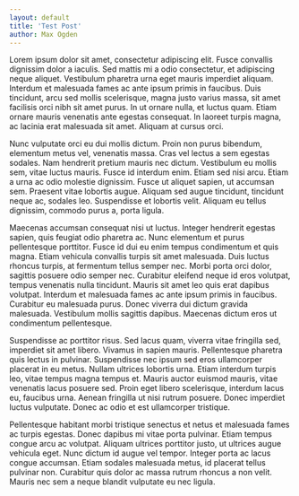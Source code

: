 ```yaml
---
layout: default
title: 'Test Post'
author: Max Ogden
---
```


Lorem ipsum dolor sit amet, consectetur adipiscing elit. Fusce convallis dignissim dolor a iaculis. Sed mattis mi a odio consectetur, et adipiscing neque aliquet. Vestibulum pharetra urna eget mauris imperdiet aliquam. Interdum et malesuada fames ac ante ipsum primis in faucibus. Duis tincidunt, arcu sed mollis scelerisque, magna justo varius massa, sit amet facilisis orci nibh sit amet purus. In ut ornare nulla, et luctus quam. Etiam ornare mauris venenatis ante egestas consequat. In laoreet turpis magna, ac lacinia erat malesuada sit amet. Aliquam at cursus orci.

Nunc vulputate orci eu dui mollis dictum. Proin non purus bibendum, elementum metus vel, venenatis massa. Cras vel lectus a sem egestas sodales. Nam hendrerit pretium mauris nec dictum. Vestibulum eu mollis sem, vitae luctus mauris. Fusce id interdum enim. Etiam sed nisi arcu. Etiam a urna ac odio molestie dignissim. Fusce ut aliquet sapien, ut accumsan sem. Praesent vitae lobortis augue. Aliquam sed augue tincidunt, tincidunt neque ac, sodales leo. Suspendisse et lobortis velit. Aliquam eu tellus dignissim, commodo purus a, porta ligula.

Maecenas accumsan consequat nisi ut luctus. Integer hendrerit egestas sapien, quis feugiat odio pharetra ac. Nunc elementum et purus pellentesque porttitor. Fusce id dui eu enim tempus condimentum et quis magna. Etiam vehicula convallis turpis sit amet malesuada. Duis luctus rhoncus turpis, at fermentum tellus semper nec. Morbi porta orci dolor, sagittis posuere odio semper nec. Curabitur eleifend neque id eros volutpat, tempus venenatis nulla tincidunt. Mauris sit amet leo quis erat dapibus volutpat. Interdum et malesuada fames ac ante ipsum primis in faucibus. Curabitur eu malesuada purus. Donec viverra dui dictum gravida malesuada. Vestibulum mollis sagittis dapibus. Maecenas dictum eros ut condimentum pellentesque.

Suspendisse ac porttitor risus. Sed lacus quam, viverra vitae fringilla sed, imperdiet sit amet libero. Vivamus in sapien mauris. Pellentesque pharetra quis lectus in pulvinar. Suspendisse nec ipsum sed eros ullamcorper placerat in eu metus. Nullam ultrices lobortis urna. Etiam interdum turpis leo, vitae tempus magna tempus et. Mauris auctor euismod mauris, vitae venenatis lacus posuere sed. Proin eget libero scelerisque, interdum lacus eu, faucibus urna. Aenean fringilla ut nisi rutrum posuere. Donec imperdiet luctus vulputate. Donec ac odio et est ullamcorper tristique.

Pellentesque habitant morbi tristique senectus et netus et malesuada fames ac turpis egestas. Donec dapibus mi vitae porta pulvinar. Etiam tempus congue arcu ac volutpat. Aliquam ultrices porttitor justo, ut ultrices augue vehicula eget. Nunc dictum id augue vel tempor. Integer porta ac lacus congue accumsan. Etiam sodales malesuada metus, id placerat tellus pulvinar non. Curabitur quis dolor ac massa rutrum rhoncus a non velit. Mauris nec sem a neque blandit vulputate eu nec ligula.